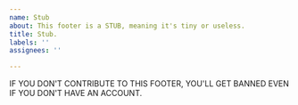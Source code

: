 ```yaml
---
name: Stub
about: This footer is a STUB, meaning it's tiny or useless.
title: Stub.
labels: ''
assignees: ''

---
```


IF YOU DON'T CONTRIBUTE TO THIS FOOTER, YOU'LL GET BANNED EVEN IF YOU DON'T HAVE AN ACCOUNT.
